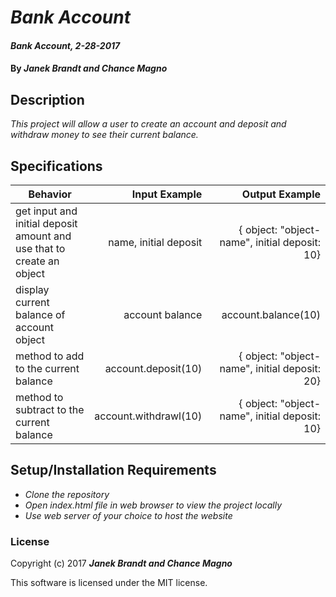 # _Bank Account_

#### _Bank Account, 2-28-2017_

#### By _**Janek Brandt and Chance Magno**_

## Description
_This project will allow a user to create an account and deposit and withdraw money to see their current balance._


## Specifications

| Behavior                   | Input Example     | Output Example    |
| -------------------------- | -----------------:| -----------------:|
| get input and initial deposit amount and use that to create an object| name, initial deposit | { object: "object-name", initial deposit: 10} |
| display current balance of account object| account balance | account.balance(10) |
| method to add to the current balance | account.deposit(10) | { object: "object-name", initial deposit: 20}|
| method to subtract to the current balance | account.withdrawl(10) | { object: "object-name", initial deposit: 10}|


## Setup/Installation Requirements

* _Clone the repository_
* _Open index.html file in web browser to view the project locally_
* _Use web server of your choice to host the website_

### License

Copyright (c) 2017 **_Janek Brandt and Chance Magno_**

This software is licensed under the MIT license.
